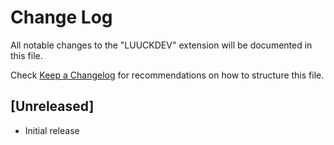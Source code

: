 # Change Log

All notable changes to the "LUUCKDEV" extension will be documented in this file.

Check [Keep a Changelog](http://keepachangelog.com/) for recommendations on how to structure this file.

## [Unreleased]

- Initial release
